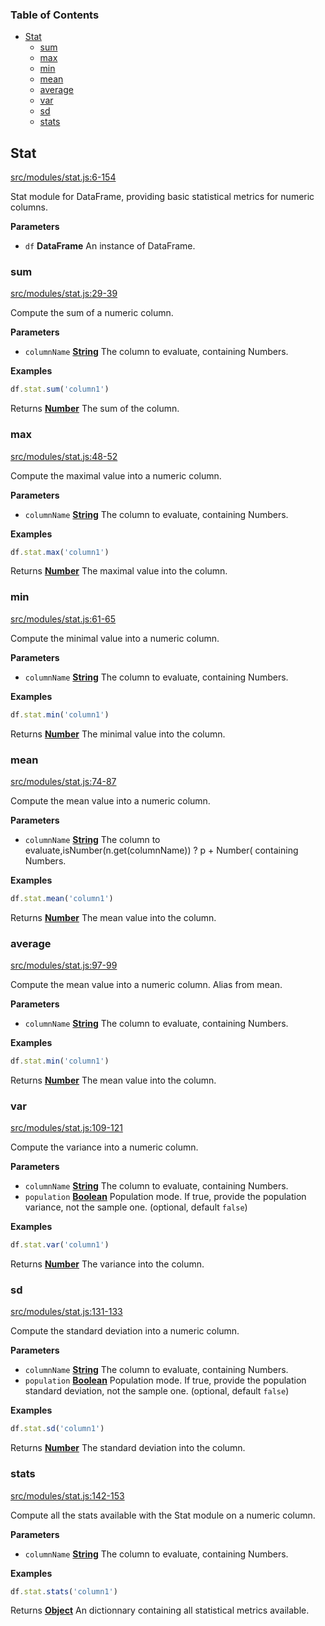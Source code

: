 <!-- Generated by documentation.js. Update this documentation by updating the source code. -->

### Table of Contents

-   [Stat][1]
    -   [sum][2]
    -   [max][3]
    -   [min][4]
    -   [mean][5]
    -   [average][6]
    -   [var][7]
    -   [sd][8]
    -   [stats][9]

## Stat

[src/modules/stat.js:6-154][10]

Stat module for DataFrame, providing basic statistical metrics for numeric columns.

**Parameters**

-   `df` **DataFrame** An instance of DataFrame.

### sum

[src/modules/stat.js:29-39][11]

Compute the sum of a numeric column.

**Parameters**

-   `columnName` **[String][12]** The column to evaluate, containing Numbers.

**Examples**

```javascript
df.stat.sum('column1')
```

Returns **[Number][13]** The sum of the column.

### max

[src/modules/stat.js:48-52][14]

Compute the maximal value into a numeric column.

**Parameters**

-   `columnName` **[String][12]** The column to evaluate, containing Numbers.

**Examples**

```javascript
df.stat.max('column1')
```

Returns **[Number][13]** The maximal value into the column.

### min

[src/modules/stat.js:61-65][15]

Compute the minimal value into a numeric column.

**Parameters**

-   `columnName` **[String][12]** The column to evaluate, containing Numbers.

**Examples**

```javascript
df.stat.min('column1')
```

Returns **[Number][13]** The minimal value into the column.

### mean

[src/modules/stat.js:74-87][16]

Compute the mean value into a numeric column.

**Parameters**

-   `columnName` **[String][12]** The column to evaluate,isNumber(n.get(columnName)) ? p + Number( containing Numbers.

**Examples**

```javascript
df.stat.mean('column1')
```

Returns **[Number][13]** The mean value into the column.

### average

[src/modules/stat.js:97-99][17]

Compute the mean value into a numeric column.
Alias from mean.

**Parameters**

-   `columnName` **[String][12]** The column to evaluate, containing Numbers.

**Examples**

```javascript
df.stat.min('column1')
```

Returns **[Number][13]** The mean value into the column.

### var

[src/modules/stat.js:109-121][18]

Compute the variance into a numeric column.

**Parameters**

-   `columnName` **[String][12]** The column to evaluate, containing Numbers.
-   `population` **[Boolean][19]** Population mode. If true, provide the population variance, not the sample one. (optional, default `false`)

**Examples**

```javascript
df.stat.var('column1')
```

Returns **[Number][13]** The variance into the column.

### sd

[src/modules/stat.js:131-133][20]

Compute the standard deviation into a numeric column.

**Parameters**

-   `columnName` **[String][12]** The column to evaluate, containing Numbers.
-   `population` **[Boolean][19]** Population mode. If true, provide the population standard deviation, not the sample one. (optional, default `false`)

**Examples**

```javascript
df.stat.sd('column1')
```

Returns **[Number][13]** The standard deviation into the column.

### stats

[src/modules/stat.js:142-153][21]

Compute all the stats available with the Stat module on a numeric column.

**Parameters**

-   `columnName` **[String][12]** The column to evaluate, containing Numbers.

**Examples**

```javascript
df.stat.stats('column1')
```

Returns **[Object][22]** An dictionnary containing all statistical metrics available.

[1]: #stat

[2]: #sum

[3]: #max

[4]: #min

[5]: #mean

[6]: #average

[7]: #var

[8]: #sd

[9]: #stats

[10]: https://github.com/Gmousse/dataframe-js/blob/d6c8d0506dd34401f19e5e39f07903b81ef61e37/src/modules/stat.js#L6-L154 "Source code on GitHub"

[11]: https://github.com/Gmousse/dataframe-js/blob/d6c8d0506dd34401f19e5e39f07903b81ef61e37/src/modules/stat.js#L29-L39 "Source code on GitHub"

[12]: https://developer.mozilla.org/docs/Web/JavaScript/Reference/Global_Objects/String

[13]: https://developer.mozilla.org/docs/Web/JavaScript/Reference/Global_Objects/Number

[14]: https://github.com/Gmousse/dataframe-js/blob/d6c8d0506dd34401f19e5e39f07903b81ef61e37/src/modules/stat.js#L48-L52 "Source code on GitHub"

[15]: https://github.com/Gmousse/dataframe-js/blob/d6c8d0506dd34401f19e5e39f07903b81ef61e37/src/modules/stat.js#L61-L65 "Source code on GitHub"

[16]: https://github.com/Gmousse/dataframe-js/blob/d6c8d0506dd34401f19e5e39f07903b81ef61e37/src/modules/stat.js#L74-L87 "Source code on GitHub"

[17]: https://github.com/Gmousse/dataframe-js/blob/d6c8d0506dd34401f19e5e39f07903b81ef61e37/src/modules/stat.js#L97-L99 "Source code on GitHub"

[18]: https://github.com/Gmousse/dataframe-js/blob/d6c8d0506dd34401f19e5e39f07903b81ef61e37/src/modules/stat.js#L109-L121 "Source code on GitHub"

[19]: https://developer.mozilla.org/docs/Web/JavaScript/Reference/Global_Objects/Boolean

[20]: https://github.com/Gmousse/dataframe-js/blob/d6c8d0506dd34401f19e5e39f07903b81ef61e37/src/modules/stat.js#L131-L133 "Source code on GitHub"

[21]: https://github.com/Gmousse/dataframe-js/blob/d6c8d0506dd34401f19e5e39f07903b81ef61e37/src/modules/stat.js#L142-L153 "Source code on GitHub"

[22]: https://developer.mozilla.org/docs/Web/JavaScript/Reference/Global_Objects/Object
